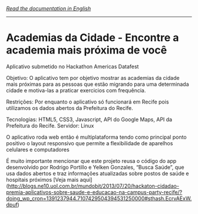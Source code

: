 *[Read the documentation in English](https://github.com/yelken/gymopenair/blob/master/README.md)*

---
Academias da Cidade - Encontre a academia mais próxima de você
==========

Aplicativo submetido no Hackathon Americas Datafest

Objetivo: O aplicativo tem por objetivo mostrar as academias da cidade mais próximas para as pessoas que estão migrando para uma determinada cidade e motiva-las a praticar exercicios com frequência.

Restrições: Por enquanto o aplicativo só funcionará em Recife pois utilizamos os dados abertos da Prefeitura do Recife.

Tecnologias: HTML5, CSS3, Javascript, API do Google Maps, API da Prefeitura do Recife.
Servidor: Linux

O aplicativo roda web então é multiplataforma tendo como principal ponto positivo o layout responsivo que permite a flexibilidade de aparelhos celulares e computadores

É muito importante mencionar que este projeto reusa o código do app desenvolvido por Rodrigo Portillo e Yelken Gonzales, “Busca Saúde”, que usa dados abertos e traz informações atualizadas sobre postos de saúde e hospitais próximos [Veja mais aqui]  (http://blogs.ne10.uol.com.br/mundobit/2013/07/20/hackaton-cidadao-premia-aplicativos-sobre-saude-e-educacao-na-campus-party-recife/?doing_wp_cron=1391237944.7107429504394531250000#sthash.EcrvAExW.dpuf)
